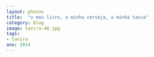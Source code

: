 ```yaml
---
layout: photos
title:  "o meu livro, a minha cerveja, a minha tasca"
category: blog
image: tavira-48.jpg
tags:
- tavira
ano: 2014
---
```




